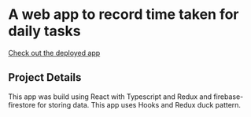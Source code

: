 # A web app to record time taken for daily tasks
[Check out the deployed app](https://flow-recorder-redux.vercel.app/)
## Project Details

This app was build using React with Typescript and Redux and firebase-firestore for storing data. This app uses Hooks and Redux duck pattern.


